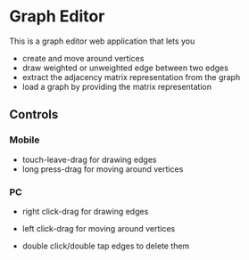 # Graph Editor
This is a graph editor web application that lets you 
- create and move around vertices
- draw weighted or unweighted edge between two edges
- extract the adjacency matrix representation from the graph
- load a graph by providing the matrix representation

## Controls

### Mobile 

- touch-leave-drag for drawing edges
- long press-drag for moving around vertices

### PC

- right click-drag for drawing edges
- left click-drag for moving around vertices

- double click/double tap edges to delete them
